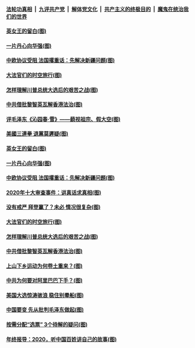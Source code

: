 ####  [法轮功真相](../../../../basic/blob/master/README.md?t=12292202) &nbsp;|&nbsp; [九评共产党](../../../../9ping.md/blob/master/README.md?t=12292202) &nbsp;|&nbsp; [解体党文化](../../../../jtdwh.md/blob/master/README.md?t=12292202)  &nbsp;|&nbsp; [共产主义的终极目的](../../../../gczydzjmd.md/blob/master/README.md?t=12292202) &nbsp;|&nbsp; [魔鬼在统治我们的世界](../../../../mgztzwmdsj.md/blob/master/README.md?t=12292202) 

#### [英女王的留白(图)](../pages/p4/957349.md?t=12292202) 

#### [一片丹心向华强(图)](../pages/p4/957347.md?t=12292202) 

#### [中欧协议受阻 法国撂重话：先解决新疆问题(图)](../pages/p4/957343.md?t=12292202) 

#### [大法官们的时空旅行(图)](../pages/p4/957282.md?t=12292202) 

#### [怎样理解川普总统大选后的艰苦之战(图)](../pages/p4/957257.md?t=12292202) 

#### [中共借批黎智英瓦解香港法治(图)](../pages/p4/957253.md?t=12292202) 



#### [评毛泽东《沁园春·雪》——藐视祖宗、假大空(图)](../pages/p4/957384.md?t=12292202) 

#### [美國三連拳 退黨莫遲疑(图)](../pages/p4/957381.md?t=12292202) 

#### [英女王的留白(图)](../pages/p4/957349.md?t=12292202) 

#### [一片丹心向华强(图)](../pages/p4/957347.md?t=12292202) 

#### [中欧协议受阻 法国撂重话：先解决新疆问题(图)](../pages/p4/957343.md?t=12292202) 

#### [2020年十大审查事件：讲真话求真相(图)](../pages/p4/957348.md?t=12292202) 


#### [没有戒严 拜登赢了？未必 情况很复杂(图)](../pages/p4/956528.md?t=12292202) 

#### [大法官们的时空旅行(图)](../pages/p4/957282.md?t=12292202) 

#### [怎样理解川普总统大选后的艰苦之战(图)](../pages/p4/957257.md?t=12292202) 

#### [中共借批黎智英瓦解香港法治(图)](../pages/p4/957253.md?t=12292202) 

#### [上山下乡运动为何卷土重来？(图)](../pages/p4/957236.md?t=12292202) 

#### [中共为何要对阿里巴巴下手？(图)](../pages/p4/957234.md?t=12292202) 

#### [美国大选惊涛骇浪 稳住别晕船(图)](../pages/p4/957233.md?t=12292202) 

#### [中国要变 先从批判毛泽东做起(图)](../pages/p4/957232.md?t=12292202) 

#### [按需分配“选票” 3个待解的疑问(图)](../pages/p4/957193.md?t=12292202) 


#### [年终报导：2020，听中国百姓讲自己的故事(图)](../pages/p4/957144.md?t=12292202) 

